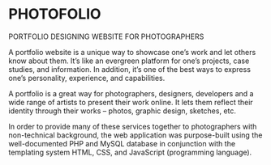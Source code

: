 # PHOTOFOLIO
PORTFOLIO DESIGNING WEBSITE FOR PHOTOGRAPHERS

A portfolio website is a unique way to showcase one’s work and let others know about them. It’s like an evergreen platform for one’s projects, case studies, and information. In addition, it’s one of the best ways to express one’s personality, experience, and capabilities.

A portfolio is a great way for photographers, designers, developers and a wide range of artists to present their work online. It lets them reflect their identity through their works – photos, graphic design, sketches, etc.

In order to provide many of these services together to photographers with non-technical background, the web application was purpose-built using the well-documented PHP and MySQL database in conjunction with the templating system HTML, CSS, and JavaScript (programming language).
